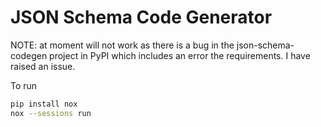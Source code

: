 # JSON Schema Code Generator

NOTE: at moment will not work as there is a bug in the json-schema-codegen project in PyPI which includes an error the requirements. I have raised an issue.

To run

```bash
pip install nox
nox --sessions run
```
